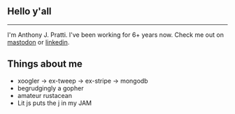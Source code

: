 ## Hello y'all
---

I'm Anthony J. Pratti. I've been working for 6+ years now. Check me out on [mastodon](https://macaw.social/@anthonyjpratti) or [linkedin](https://www.linkedin.com/in/anthonyjpratti).

## Things about me
- xoogler -> ex-tweep -> ex-stripe -> mongodb
- begrudgingly a gopher
- amateur rustacean
- Lit js puts the j in my JAM
